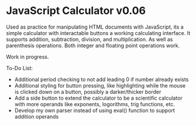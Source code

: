 # JavaScript Calculator v0.06

Used as practice for manipulating HTML documents with JavaScript, its a simple calculator with interactable buttons a working calculating interface.
It supports addition, subtraction, division, and multiplication. As well as parenthesis operations.
Both integer and floating point operations work.

Work in progress. 

To-Do List:

- Additional period checking to not add leading 0 if number already exists
- Additional styling for button pressing, like highlighting while the mouse is clicked down on a button, possibly a darker/thicker border
- Add a side button to extend the calculator to be a scientific calculator with more operands like exponents, logorithms, trig functions, etc.
- Develop my own parser instead of using eval() function to support addition operands
